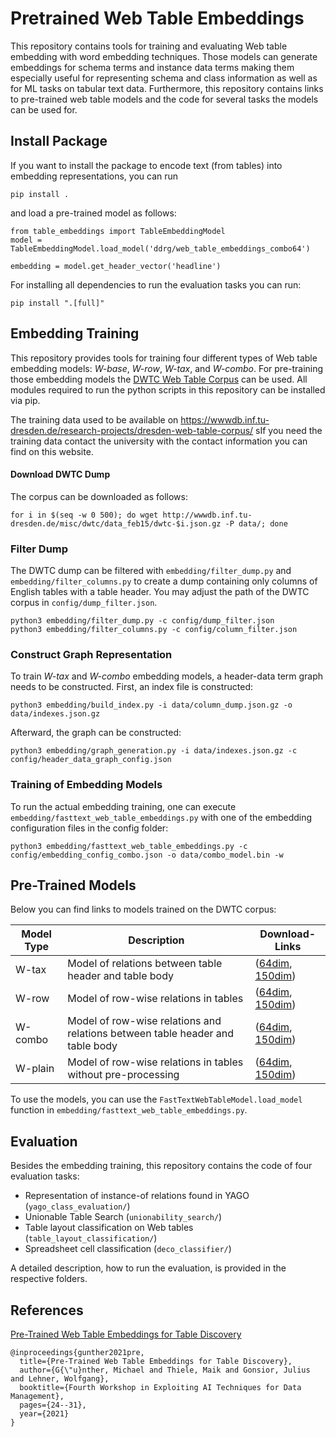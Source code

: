 # Pretrained Web Table Embeddings

This repository contains tools for training and evaluating Web table embedding with word embedding techniques.
Those models can generate embeddings for schema terms and instance data terms making them especially useful for representing schema and class information as well as for ML tasks on tabular text data.
Furthermore, this repository contains links to pre-trained web table models and the code for several tasks the models can be used for.

## Install Package

If you want to install the package to encode text (from tables) into embedding representations, you can run

```
pip install .
```

and load a pre-trained model as follows:

```
from table_embeddings import TableEmbeddingModel
model = TableEmbeddingModel.load_model('ddrg/web_table_embeddings_combo64')

embedding = model.get_header_vector('headline')
```

For installing all dependencies to run the evaluation tasks you can run:

```
pip install ".[full]"
```

## Embedding Training

This repository provides tools for training four different types of Web table embedding models: *W-base*, *W-row*, *W-tax*, and *W-combo*.
For pre-training those embedding models the [DWTC Web Table Corpus](https://wwwdb.inf.tu-dresden.de/misc/dwtc/]) can be used.
All modules required to run the python scripts in this repository can be installed via pip.

The training data used to be available on https://wwwdb.inf.tu-dresden.de/research-projects/dresden-web-table-corpus/
sIf you need the training data contact the university with the contact information you can find on this website.

#### Download DWTC Dump

The corpus can be downloaded as follows:
```
for i in $(seq -w 0 500); do wget http://wwwdb.inf.tu-dresden.de/misc/dwtc/data_feb15/dwtc-$i.json.gz -P data/; done
```

### Filter Dump

The DWTC dump can be filtered with `embedding/filter_dump.py` and `embedding/filter_columns.py` to create a dump containing only columns of English tables with a table header.
You may adjust the path of the DWTC corpus in `config/dump_filter.json`.

```
python3 embedding/filter_dump.py -c config/dump_filter.json
python3 embedding/filter_columns.py -c config/column_filter.json
```


### Construct Graph Representation

To train *W-tax* and *W-combo* embedding models, a header-data term graph needs to be constructed.
First, an index file is constructed:

```
python3 embedding/build_index.py -i data/column_dump.json.gz -o data/indexes.json.gz
```

Afterward, the graph can be constructed:

```
python3 embedding/graph_generation.py -i data/indexes.json.gz -c config/header_data_graph_config.json
```

### Training of Embedding Models

To run the actual embedding training, one can execute `embedding/fasttext_web_table_embeddings.py` with one of the embedding configuration files in the config folder:

```
python3 embedding/fasttext_web_table_embeddings.py -c config/embedding_config_combo.json -o data/combo_model.bin -w
```


## Pre-Trained Models

Below you can find links to models trained on the DWTC corpus:

| Model Type | Description | Download-Links |
| ---------- | ----------- | -------------- |
| W-tax      | Model of relations between table header and table body | ([64dim](https://huggingface.co/ddrg/web_table_embeddings_tax64), [150dim](https://huggingface.co/ddrg/web_table_embeddings_tax150))
| W-row      | Model of row-wise relations in tables | ([64dim](https://huggingface.co/ddrg/web_table_embeddings_row64), [150dim](https://huggingface.co/ddrg/web_table_embeddings_row150))
| W-combo      | Model of row-wise relations and relations between table header and table body | ([64dim](https://huggingface.co/ddrg/web_table_embeddings_combo64), [150dim](https://huggingface.co/ddrg/web_table_embeddings_combo150))
| W-plain      | Model of row-wise relations in tables without pre-processing | ([64dim](https://huggingface.co/ddrg/web_table_embeddings_plain64), [150dim](https://huggingface.co/ddrg/web_table_embeddings_plain150))

To use the models, you can use the `FastTextWebTableModel.load_model` function in `embedding/fasttext_web_table_embeddings.py`.

## Evaluation

Besides the embedding training, this repository contains the code of four evaluation tasks:

* Representation of instance-of relations found in YAGO (`yago_class_evaluation/`)
* Unionable Table Search (`unionability_search/`)
* Table layout classification on Web tables (`table_layout_classification/`)
* Spreadsheet cell classification (`deco_classifier/`)

A detailed description, how to run the evaluation, is provided in the respective folders.

## References
[Pre-Trained Web Table Embeddings for Table Discovery](https://dl.acm.org/doi/10.1145/3464509.3464892)
```
@inproceedings{gunther2021pre,
  title={Pre-Trained Web Table Embeddings for Table Discovery},
  author={G{\"u}nther, Michael and Thiele, Maik and Gonsior, Julius and Lehner, Wolfgang},
  booktitle={Fourth Workshop in Exploiting AI Techniques for Data Management},
  pages={24--31},
  year={2021}
}
```
